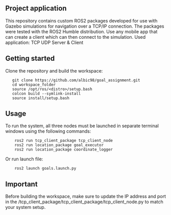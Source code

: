 ## Project application
This repository contains custom ROS2 packages developed for use with Gazebo simulations for navigation over a TCP/IP connection. The packages were tested with the ROS2 Humble distribution.
Use any mobile app that can create a client which can then connect to the simulation. Used application: TCP UDP Server & Client


## Getting started
Clone the repository and build the workspace:
```
   git clone https://github.com/albic98/goal_assignment.git
   cd workspace_folder
   source /opt/ros/<distro>/setup.bash
   colcon build --symlink-install
   source install/setup.bash
```

## Usage
To run the system, all three nodes must be launched in separate terminal windows using the following commands:
```
    ros2 run tcp_client_package tcp_client_node
    ros2 run location_package goal_executor
    ros2 run location_package coordinate_logger
```

   Or run launch file: 
```
    ros2 launch goals.launch.py
```

## Important 
Before building the workspace, make sure to update the IP address and port in the /tcp_client_package/tcp_client_package/tcp_client_node.py to match your system setup.
